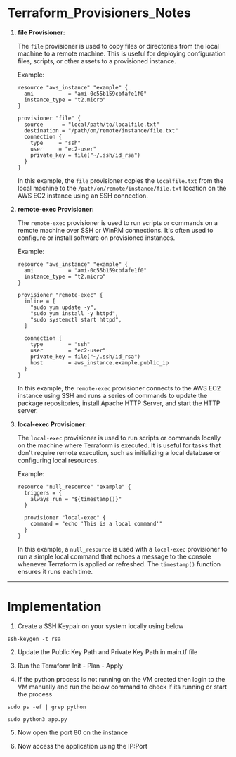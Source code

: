 # Terraform_Provisioners_Notes 
           
1. **file Provisioner:**    

   The `file` provisioner is used to copy files or directories from the local machine to a remote machine. This is useful for deploying configuration files, scripts, or other assets to a provisioned instance.

   Example:

   ```hcl
   resource "aws_instance" "example" {
     ami           = "ami-0c55b159cbfafe1f0"
     instance_type = "t2.micro"
   }

   provisioner "file" {
     source      = "local/path/to/localfile.txt"
     destination = "/path/on/remote/instance/file.txt"
     connection {
       type     = "ssh"
       user     = "ec2-user"
       private_key = file("~/.ssh/id_rsa")
     }
   }
   ```

   In this example, the `file` provisioner copies the `localfile.txt` from the local machine to the `/path/on/remote/instance/file.txt` location on the AWS EC2 instance using an SSH connection.

2. **remote-exec Provisioner:**

   The `remote-exec` provisioner is used to run scripts or commands on a remote machine over SSH or WinRM connections. It's often used to configure or install software on provisioned instances.

   Example:

   ```hcl
   resource "aws_instance" "example" {
     ami           = "ami-0c55b159cbfafe1f0"
     instance_type = "t2.micro"
   }

   provisioner "remote-exec" {
     inline = [
       "sudo yum update -y",
       "sudo yum install -y httpd",
       "sudo systemctl start httpd",
     ]

     connection {
       type        = "ssh"
       user        = "ec2-user"
       private_key = file("~/.ssh/id_rsa")
       host        = aws_instance.example.public_ip
     }
   }
   ```

   In this example, the `remote-exec` provisioner connects to the AWS EC2 instance using SSH and runs a series of commands to update the package repositories, install Apache HTTP Server, and start the HTTP server.

3. **local-exec Provisioner:**

   The `local-exec` provisioner is used to run scripts or commands locally on the machine where Terraform is executed. It is useful for tasks that don't require remote execution, such as initializing a local database or configuring local resources.

   Example:

   ```hcl
   resource "null_resource" "example" {
     triggers = {
       always_run = "${timestamp()}"
     }

     provisioner "local-exec" {
       command = "echo 'This is a local command'"
     }
   }
   ```

   In this example, a `null_resource` is used with a `local-exec` provisioner to run a simple local command that echoes a message to the console whenever Terraform is applied or refreshed. The `timestamp()` function ensures it runs each time.

---
# Implementation

1. Create a SSH Keypair on your system locally using below

```
ssh-keygen -t rsa
```

2. Update the Public Key Path and Private Key Path in main.tf file 

3. Run the Terraform Init - Plan - Apply

4. If the python process is not running on the VM created then login to the VM manually and run the below command to check if its running or start the process

```
sudo ps -ef | grep python
```

```
sudo python3 app.py
```

5. Now open the port 80 on the instance

6. Now access the application using the IP:Port


